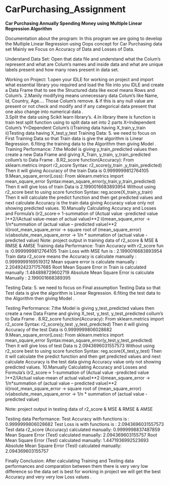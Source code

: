 # CarPurchasing_Assignment

**Car Purchasing Annually Spending Money  using Multiple Linear Regression Algorithm**

Documentation about the program:
	In this program we are going to develop the Multiple Linear Regression using Oops concept for Car Purchasing data set Mainly we Focus on Accuracy of Data and Losses of Data.

Understand Data Set:
Open that data file and understand what the Colum’s represent and what are Colum’s names and inside data and what are unique labels present and how many rows present in data set.

Working on Project:
1.open your IDLE for working on project and import what essential library you required and load the file into you IDLE and create a Data Frame that to see the Structured data like excel means Rows and Colum’s.
2.Manily modifying means unnecessary data Colum’s like Name, Id, Country, Age…. Those Colum’s remove.
& if this is any null value are present or not check and modify and if any categorical data present that one also change into numerical data .  
3.Split the data using Scikit learn library’s.
4.In library there is function is train test split function using to split data set into 2 parts
X=Independent Colum’s 
Y=Dependent Colum’s 
	i)Training data having X_train,y_train
	ii)Testing data having X_test,y_test
Training Data:
5. we need to focus on First Training Data so that Train data is give the algorithm is Linear Regression.
6.fiting the training data to the Algorithm then giving Model .
Training Performance:
7.the Model is giving y_train_predicted values then create a new Data Frame and giving X_Train, y_train, y_train_predicted collum’s to Data Frame .
8.R2_score function(Accuracy):
From sklearn.metrics import r2_score
Syntax: r2_score(y_train ,y_train_predicted)
Then it will giving Accuracy of the train Data is 0.9999999812764105
9.Mean_square_error(Loss):
From sklearn.metrics import mean_square_error
Syntax:mean_square_error(y_train,y_train_predicted)
Then it will give loss of train Data is 2.1990016683893954
Without using  r2_score best to using score function 
Syntax: reg.score(X_train,y_train)
Then it will calculate the predict function and then get predicted values and next calculate Accuracy is the train data giving Accuracy value only not showing predicted values.
10.Manually Calculating Accuracy and Losses  and Formula’s
	i)r2_score-> 1-summation of (Actual value -predicted value )**2/(Actual value-mean of actual value)**2
	ii)mean_square_error -> 1/n*summation of (actual value – predicted value)**2
	iii)root_mean_square_error -> square root of (mean_square_error)
	iv)absolute_mean_square_error -> 1/n * summation of (actual value -predicted value)
Note: project output in training data of r2_score & MSE & RMSE & AMSE
Training data Performance:
Train Accuracy with r2_score fun is :0.9999999812764105
Train Loss with MSE fun is : 2.1990016683893954
Train data r2_score means the Accuracy is calculate manually : 0.9999999169519312
Mean square error is calculate manually : 2.2049242371757685
Root Mean Square Error in Train is calculated manually :1.484898729602719
Absolute Mean Square Error is calculate Manually : 2.199001668389395

Testing Data:
5. we need to focus on Final assumption Testing Data so that Test data is give the algorithm is Linear Regression.
6.fiting the test data to the Algorithm then giving Model .


Testing Performance:
7.the Model is giving y_test_predicted values then create a new Data Frame and giving X_test, y_test, y_test_predicted collum’s to Data Frame .
8.R2_score function(Accuracy):
From sklearn.metrics import r2_score
Syntax: r2_score(y_test ,y_test_predicted)
Then it will giving Accuracy of the test Data is 0.9999999806028682
9.Mean_square_error(Loss):
From sklearn.metrics import mean_square_error
Syntax:mean_square_error(y_test,y_test_predicted)
Then it will give loss of test Data is 2.0943696031557573
Without using  r2_score best to using score function 
Syntax: reg.score(X_test,y_test)
Then it will calculate the predict function and then get predicted values and next calculate Accuracy is the test data giving Accuracy value only not showing predicted values.
10.Manually Calculating Accuracy and Losses  and Formula’s
	i)r2_score-> 1-summation of (Actual value -predicted value )**2/(Actual value-mean of actual value)**2
	ii)mean_square_error -> 1/n*summation of (actual value – predicted value)**2
	iii)root_mean_square_error -> square root of (mean_square_error)
	iv)absolute_mean_square_error -> 1/n * summation of (actual value -predicted value)

Note: project output in testing data of r2_score & MSE & RMSE & AMSE

Testing data Performance:
Test Accuracy with functions is : 0.9999999806028682
Test Loss is with functions is : 2.0943696031557573
Test data r2_score (Accuracy) calculated manually: 0.9999998837487859
Mean Square Error (Test) calculated manually: 2.094369603155757
Root Mean Square Error (Test) calculated manually: 1.4471936992523693
Absolute Mean Square Error (Test) calculated manually: 2.094369603155757

Finally Conclusion: 
After calculating Training and Testing data performances and comparation between  them there is very very low difference so the data set is best for working in project we will get the best Accuracy and very  very low Loss values .






